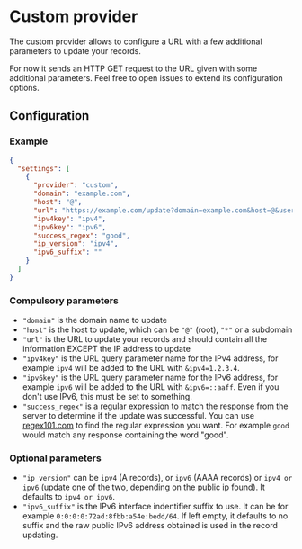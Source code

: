 # Custom provider

The custom provider allows to configure a URL with a few additional parameters to update your records.

For now it sends an HTTP GET request to the URL given with some additional parameters.
Feel free to open issues to extend its configuration options.

## Configuration

### Example

```json
{
  "settings": [
    {
      "provider": "custom",
      "domain": "example.com",
      "host": "@",
      "url": "https://example.com/update?domain=example.com&host=@&username=username&client_key=client_key",
      "ipv4key": "ipv4",
      "ipv6key": "ipv6",
      "success_regex": "good",
      "ip_version": "ipv4",
      "ipv6_suffix": ""
    }
  ]
}
```

### Compulsory parameters

- `"domain"` is the domain name to update
- `"host"` is the host to update, which can be `"@"` (root), `"*"` or a subdomain
- `"url"` is the URL to update your records and should contain all the information EXCEPT the IP address to update
- `"ipv4key"` is the URL query parameter name for the IPv4 address, for example `ipv4` will be added to the URL with `&ipv4=1.2.3.4`.
- `"ipv6key"` is the URL query parameter name for the IPv6 address, for example `ipv6` will be added to the URL with `&ipv6=::aaff`. Even if you don't use IPv6, this must be set to something.
- `"success_regex"` is a regular expression to match the response from the server to determine if the update was successful. You can use [regex101.com](https://regex101.com/) to find the regular expression you want. For example `good` would match any response containing the word "good".

### Optional parameters

- `"ip_version"` can be `ipv4` (A records), or `ipv6` (AAAA records) or `ipv4 or ipv6` (update one of the two, depending on the public ip found). It defaults to `ipv4 or ipv6`.
- `"ipv6_suffix"` is the IPv6 interface indentifier suffix to use. It can be for example `0:0:0:0:72ad:8fbb:a54e:bedd/64`. If left empty, it defaults to no suffix and the raw public IPv6 address obtained is used in the record updating.
